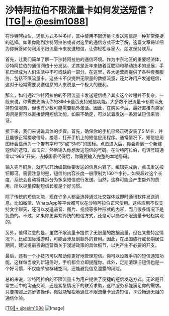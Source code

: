 # 沙特阿拉伯不限流量卡如何发送短信？[[TG💪+ @esim1088](https://t.me/s/esim1088)]

在沙特阿拉伯，通信方式多种多样，其中使用不限流量卡发送短信是一种非常便捷的选择。如果你刚到沙特阿拉伯或者对这里的通信方式不太了解，这篇文章将详细为你解答如何利用不限流量卡来发送短信，让你轻松与家人、朋友保持联系。

首先，让我们简单了解一下沙特阿拉伯的通信环境。作为中东地区的重要经济体，沙特阿拉伯的通信网络十分发达，尤其是近年来随着互联网和移动技术的发展，手机已经成为人们生活中不可或缺的一部分。在这里，各大运营商提供了各种套餐服务，包括不限流量卡。这些卡不仅提供无限量的数据流量，还允许用户发送短信，这对于经常需要发送信息的人来说是一个极大的便利。

那么，如何通过沙特阿拉伯的不限流量卡发送短信呢？其实这个过程并不复杂。一般来说，你需要先确认你的SIM卡是否支持短信功能。大多数不限流量卡都默认支持短信服务，但也有少数可能需要额外激活。因此，在购买卡后，最好直接向卖家询问是否可以直接使用短信功能。如果不确定，可以试着发送一条测试短信来验证。

接下来，我们来说说具体的步骤。首先，确保你的手机已经正确安装了SIM卡，并且能够正常接收信号。接着，打开手机上的短信应用程序。通常情况下，短信应用图标会显示为一个带有字母“S”或“SMS”的图标。点击进入后，你会看到一个新建短信的选项。点击它，然后输入你想发送短信的号码。在沙特阿拉伯，电话号码通常以“966”开头，去掉国家代码后，你需要输入完整的本地号码。

输入完号码后，就可以开始编辑你要发送的信息内容了。编辑完成后，点击发送按钮即可。需要注意的是，短信的内容长度一般限制为160个字符。如果超过这个长度，系统会自动将其拆分为多条短信进行发送。当然，这样可能会产生额外的费用，所以尽量控制短信长度是个好习惯。

除了传统的短信功能，现在许多人都会选择通过社交媒体或即时通讯软件发送消息。比如微信、WhatsApp等平台都可以在沙特阿拉伯正常使用。这些应用不仅支持文字聊天，还可以发送语音、图片、视频等多种形式的内容，而且很多情况下是免费的。不过，如果你更喜欢传统的短信方式，还是可以通过不限流量卡轻松实现的。

另外，值得注意的是，虽然不限流量卡提供了无限量的数据流量，但在某些特定情况下，比如国际漫游时，可能会涉及到额外的费用。因此，在出国旅行或长期居住期间，建议提前咨询运营商关于漫游政策的具体细节，以免产生不必要的开支。

最后，还有一个小技巧可以帮助你更好地管理短信。你可以设置手机的短信通知功能，这样每当收到新短信时，手机都会立即提醒你。此外，定期清理旧短信也是一个好习惯，不仅能节省存储空间，还能避免信息泄露的风险。

总的来说，沙特阿拉伯的不限流量卡为用户提供了便捷的短信发送方式。无论是日常生活中的沟通交流，还是紧急情况下的联系求助，这种服务都能满足你的需求。只要按照上述步骤操作，你就能轻松地通过不限流量卡发送短信，享受畅通无阻的通信体验。

[[TG💪+ @esim1088](https://t.me/s/esim1088) ![Image](https://i.postimg.cc/4NQfJmqS/Snipaste-2025-05-13-00-14-12.png)]